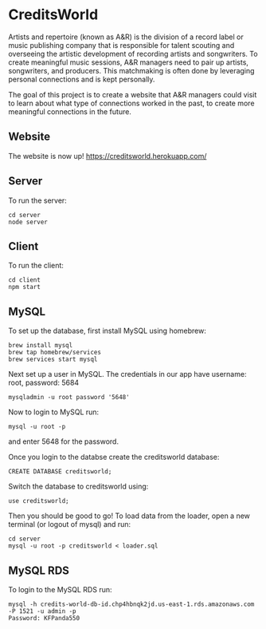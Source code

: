 # CreditsWorld

Artists and repertoire (known as A&R) is the division of a record label or music publishing company that is responsible for talent scouting and overseeing the artistic development of recording artists and songwriters. To create meaningful music sessions, A&R managers need to pair up artists, songwriters, and producers. This matchmaking is often done by leveraging personal connections and is kept personally. 

The goal of this project is to create a website that A&R managers could visit to learn about what type of connections worked in the past, to create more meaningful connections in the future.

## Website
The website is now up! https://creditsworld.herokuapp.com/

## Server
To run the server:
```
cd server
node server
```

## Client
To run the client:
```
cd client
npm start 
```

## MySQL
To set up the database, first install MySQL using homebrew:
```
brew install mysql
brew tap homebrew/services
brew services start mysql
```
Next set up a user in MySQL. The credentials in our app have username: root, password: 5684
```
mysqladmin -u root password '5648'
```
Now to login to MySQL run:
```
mysql -u root -p 
```
and enter 5648 for the password.

Once you login to the databse create the creditsworld database:
```
CREATE DATABASE creditsworld;
```
Switch the database to creditsworld using:
```
use creditsworld;
```
Then you should be good to go!
To load data from the loader, open a new terminal (or logout of mysql) and run:
```
cd server
mysql -u root -p creditsworld < loader.sql
```
## MySQL RDS
To login to the MySQL RDS run:
```
mysql -h credits-world-db-id.chp4hbnqk2jd.us-east-1.rds.amazonaws.com -P 1521 -u admin -p
Password: KFPanda550
```

